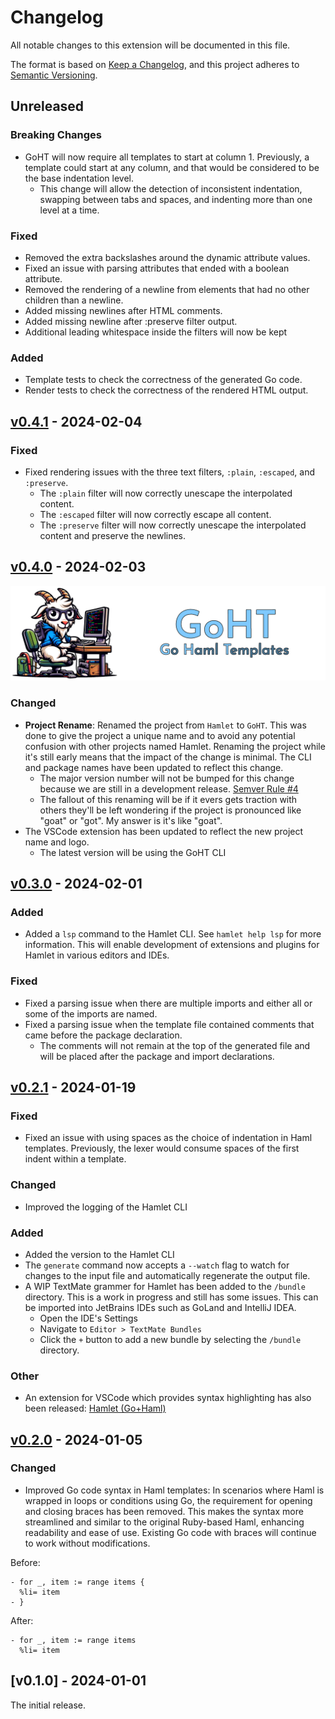 # Changelog

All notable changes to this extension will be documented in this file.

The format is based on [Keep a Changelog](https://keepachangelog.com/en/1.0.0/),
and this project adheres to [Semantic Versioning](https://semver.org/spec/v2.0.0.html).


## Unreleased

### Breaking Changes
- GoHT will now require all templates to start at column 1. Previously, a template could start at any column, and that would be considered to be the base indentation level.
  - This change will allow the detection of inconsistent indentation, swapping between tabs and spaces, and indenting more than one level at a time.

### Fixed
- Removed the extra backslashes around the dynamic attribute values.
- Fixed an issue with parsing attributes that ended with a boolean attribute.
- Removed the rendering of a newline from elements that had no other children than a newline.
- Added missing newlines after HTML comments.
- Added missing newline after :preserve filter output.
- Additional leading whitespace inside the filters will now be kept

### Added
- Template tests to check the correctness of the generated Go code.
- Render tests to check the correctness of the rendered HTML output.

## [v0.4.1](https://github.com/stackus/goht/compare/v0.4.0...v0.4.1) - 2024-02-04

### Fixed
- Fixed rendering issues with the three text filters, `:plain`, `:escaped`, and `:preserve`.
  - The `:plain` filter will now correctly unescape the interpolated content.
  - The `:escaped` filter will now correctly escape all content.
  - The `:preserve` filter will now correctly unescape the interpolated content and preserve the newlines.

## [v0.4.0](https://github.com/stackus/goht/compare/v0.3.0...v0.4.0) - 2024-02-03

![GoHT](docs/goht_header.png)

### Changed
- **Project Rename**: Renamed the project from `Hamlet` to `GoHT`. This was done to give the project a unique name and to avoid any potential confusion with other projects named Hamlet. Renaming the project while it's still early means that the impact of the change is minimal. The CLI and package names have been updated to reflect this change.
  - The major version number will not be bumped for this change because we are still in a development release. [Semver Rule #4](https://semver.org/#spec-item-4)
  - The fallout of this renaming will be if it evers gets traction with others they'll be left wondering if the project is pronounced like "goat" or "got". My answer is it's like "goat".
- The VSCode extension has been updated to reflect the new project name and logo.
  - The latest version will be using the GoHT CLI

## [v0.3.0](https://github.com/stackus/hamlet/compare/v0.2.1...v0.3.0) - 2024-02-01

### Added
- Added a `lsp` command to the Hamlet CLI. See `hamlet help lsp` for more information. This will enable development of extensions and plugins for Hamlet in various editors and IDEs. 

### Fixed
- Fixed a parsing issue when there are multiple imports and either all or some of the imports are named.
- Fixed a parsing issue when the template file contained comments that came before the package declaration.
  - The comments will not remain at the top of the generated file and will be placed after the package and import declarations.

## [v0.2.1](https://github.com/stackus/hamlet/compare/v0.2.0...v0.2.1) - 2024-01-19

### Fixed
- Fixed an issue with using spaces as the choice of indentation in Haml templates. Previously, the lexer would consume spaces of the first indent within a template.

### Changed
- Improved the logging of the Hamlet CLI

### Added
- Added the version to the Hamlet CLI
- The `generate` command now accepts a `--watch` flag to watch for changes to the input file and automatically regenerate the output file.
- A WIP TextMate grammer for Hamlet has been added to the `/bundle` directory. This is a work in progress and still has some issues. This can be imported into JetBrains IDEs such as GoLand and IntelliJ IDEA.
  - Open the IDE's Settings
  - Navigate to `Editor > TextMate Bundles`
  - Click the `+` button to add a new bundle by selecting the `/bundle` directory.

### Other
- An extension for VSCode which provides syntax highlighting has also been released: [Hamlet (Go+Haml)](https://marketplace.visualstudio.com/items?itemName=stackus.hamlet-go-vscode)

## [v0.2.0](https://github.com/stackus/hamlet/compare/v0.1.0...v0.2.0) - 2024-01-05

### Changed
- Improved Go code syntax in Haml templates: In scenarios where Haml is wrapped in loops or conditions using Go, the requirement for opening and closing braces has been removed. This makes the syntax more streamlined and similar to the original Ruby-based Haml, enhancing readability and ease of use. Existing Go code with braces will continue to work without modifications.

Before:
```haml
- for _, item := range items {
  %li= item
- }
```

After:
```haml
- for _, item := range items
  %li= item
```

## [v0.1.0] - 2024-01-01
The initial release.

